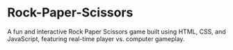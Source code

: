 # Rock-Paper-Scissors
A fun and interactive Rock Paper Scissors game built using HTML, CSS, and JavaScript, featuring real-time player vs. computer gameplay.
